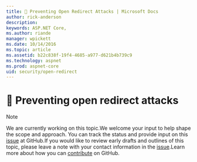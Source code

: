 ```yaml
---
title: 🔧 Preventing Open Redirect Attacks | Microsoft Docs
author: rick-anderson
description: 
keywords: ASP.NET Core,
ms.author: riande
manager: wpickett
ms.date: 10/14/2016
ms.topic: article
ms.assetid: b22c838f-19f4-4685-a977-d621b4b739c9
ms.technology: aspnet
ms.prod: aspnet-core
uid: security/open-redirect
---
```

# 🔧 Preventing open redirect attacks

> [!NOTE]
> We are currently working on this topic.We welcome your input to help shape the scope and approach. You can track the status and provide input on this [issue](https://github.com/aspnet/Docs/issues/92) at GitHub.If you would like to review early drafts and outlines of this topic, please leave a note with your contact information in the [issue](https://github.com/aspnet/Docs/issues/92).Learn more about how you can [contribute](https://github.com/aspnet/Docs/blob/master/CONTRIBUTING.md) on GitHub.
